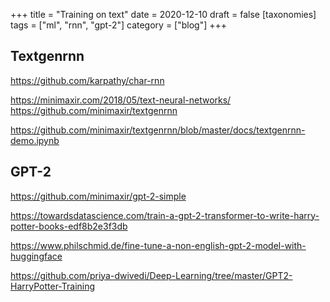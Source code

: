 +++
title = "Training on text"
date = 2020-12-10
draft = false
[taxonomies]
tags = ["ml", "rnn", "gpt-2"]
category = ["blog"]
+++

## Textgenrnn

https://github.com/karpathy/char-rnn

https://minimaxir.com/2018/05/text-neural-networks/
https://github.com/minimaxir/textgenrnn

https://github.com/minimaxir/textgenrnn/blob/master/docs/textgenrnn-demo.ipynb


## GPT-2

https://github.com/minimaxir/gpt-2-simple

https://towardsdatascience.com/train-a-gpt-2-transformer-to-write-harry-potter-books-edf8b2e3f3db

https://www.philschmid.de/fine-tune-a-non-english-gpt-2-model-with-huggingface

https://github.com/priya-dwivedi/Deep-Learning/tree/master/GPT2-HarryPotter-Training
